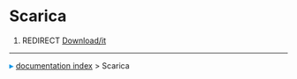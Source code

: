 # Scarica
1.  REDIRECT [Download/it](Download/it.md)



---
![](images/Right_arrow.png) [documentation index](../README.md) > Scarica
